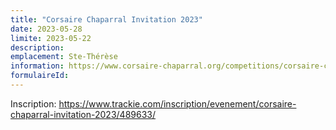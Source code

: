 ```yaml
---
title: "Corsaire Chaparral Invitation 2023"
date: 2023-05-28
limite: 2023-05-22
description: 
emplacement: Ste-Thérèse
information: https://www.corsaire-chaparral.org/competitions/corsaire-chaparral-invitation/
formulaireId: 
---
```


Inscription:
https://www.trackie.com/inscription/evenement/corsaire-chaparral-invitation-2023/489633/